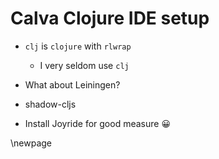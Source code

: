 # Calva Clojure IDE setup

- `clj` is `clojure` with `rlwrap`
  - I very seldom use `clj`
- What about Leiningen?
- shadow-cljs

- Install Joyride for good measure 😀

\newpage